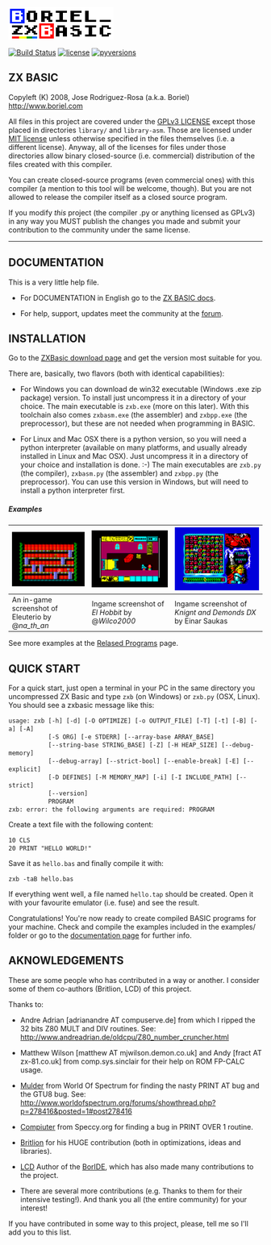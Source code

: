 ![Boriel ZX Basic](img/zxbasic_logo.png)

[![Build Status](https://travis-ci.org/boriel/zxbasic.svg?branch=master)](https://travis-ci.org/boriel/zxbasic)
[![license](https://img.shields.io/badge/License-GPLv3-blue.svg)](./LICENSE.txt)
[![pyversions](https://img.shields.io/pypi/pyversions/zxbasic.svg)](https://pypi.python.org/pypi/zxbasic)

ZX BASIC
--------

Copyleft (K) 2008, Jose Rodriguez-Rosa (a.k.a. Boriel) <http://www.boriel.com>

All files in this project are covered under the [GPLv3 LICENSE](http://www.gnu.org/licenses/gpl.html)
except those placed in directories `library/` and `library-asm`.
Those are licensed under [MIT license](https://en.wikipedia.org/wiki/MIT_License) unless otherwise
specified in the files themselves (i.e. a different license). Anyway, all of 
the licenses for files under those directories allow binary closed-source
(i.e. commercial) distribution of the files created with this compiler.

You can create closed-source programs (even commercial ones) with this compiler
(a mention to this tool will be welcome, though). But you are not allowed to 
release the compiler itself as a closed source program.

If you modify *this* project (the compiler .py or anything licensed as GPLv3)
in any way you MUST publish the changes you made and submit your contribution
to the community under the same license.

-------------------------

DOCUMENTATION
-------------

This is a very little help file.

 - For DOCUMENTATION in English go to the [ZX BASIC docs](https://zxbasic.readthedocs.io/en/latest/).
 
 - For help, support, updates meet the community at the [forum](https://www.boriel.com/forum).


INSTALLATION
------------

Go to the [ZXBasic download page](https://zxbasic.readthedocs.io/en/latest/archive/)
and get the version most suitable for you.

There are, basically, two flavors (both with identical capabilities):

 - For Windows you can download de win32 executable (Windows .exe zip package) version. 
To install just uncompress it in a directory of your choice.
The main executable is `zxb.exe` (more on this later). With this toolchain
also comes `zxbasm.exe` (the assembler) and `zxbpp.exe` (the preprocessor), but these 
are not needed when programming in BASIC.

 - For Linux and Mac OSX there is a python version, so you will need a python
interpreter (available on many platforms, and usually already installed in Linux and Mac OSX).
Just uncompress it in a directory of your choice and installation is done. :-)
The main executables are `zxb.py` (the compiler), `zxbasm.py` (the assembler) and `zxbpp.py` (the preprocessor).
You can use this version in Windows, but will need to install a python interpreter first.

##### Examples


|![Eleuterio, el mono serio](./img/eleuterio.gif)|![El Hobbit](./img/HobbitEl.gif)|![Knight & Demonds DX](./img/KnightsDemonsDX.png)|
|---|---|---|
| An in-game screenshot of Eleuterio by @*na_th_an* | Ingame screenshot of _El Hobbit_ by @*Wilco2000*| Ingame screenshot of _Knignt and Demonds DX_ by Einar Saukas

See more examples at the [Relased Programs](https://zxbasic.readthedocs.io/en/latest/released_programs/) page.

QUICK START
-----------

For a quick start, just open a terminal in your PC in the same directory you uncompressed ZX Basic
and type `zxb` (on Windows) or `zxb.py` (OSX, Linux). You should see a zxbasic message like this:

```
usage: zxb [-h] [-d] [-O OPTIMIZE] [-o OUTPUT_FILE] [-T] [-t] [-B] [-a] [-A]
           [-S ORG] [-e STDERR] [--array-base ARRAY_BASE]
           [--string-base STRING_BASE] [-Z] [-H HEAP_SIZE] [--debug-memory]
           [--debug-array] [--strict-bool] [--enable-break] [-E] [--explicit]
           [-D DEFINES] [-M MEMORY_MAP] [-i] [-I INCLUDE_PATH] [--strict]
           [--version]
           PROGRAM
zxb: error: the following arguments are required: PROGRAM
```

Create a text file with the following content:

~~~~
10 CLS
20 PRINT "HELLO WORLD!"
~~~~

Save it as `hello.bas` and finally compile it with:
~~~~
zxb -taB hello.bas
~~~~

If everything went well, a file named `hello.tap` should be created.
Open it with your favourite emulator (i.e. fuse) and see the result.

Congratulations! You're now ready to create compiled BASIC programs for
your machine. Check and compile the examples included in the examples/ folder
or go to the [documentation page](https://zxbasic.readthedocs.io/en/latest/) for further info.

AKNOWLEDGEMENTS
---------------

These are some people who has contributed in a way or another. I consider
some of them co-authors (Britlion, LCD) of this project.

Thanks to:

* Andre Adrian [adrianandre AT compuserve.de] from which I ripped the 32 bits
  Z80 MULT and DIV routines.
  See: http://www.andreadrian.de/oldcpu/Z80_number_cruncher.html

* Matthew Wilson [matthew AT mjwilson.demon.co.uk] and 
  Andy [fract AT zx-81.co.uk] from comp.sys.sinclair for their help on ROM FP-CALC usage.

* [Mulder](http://www.worldofspectrum.org/forums/member.php?u=1369) from World Of Spectrum
  for finding the nasty PRINT AT bug and the GTU8 bug.
  See: http://www.worldofspectrum.org/forums/showthread.php?p=278416&posted=1#post278416

* [Compiuter](http://www.speccy.org/foro/memberlist.php?mode=viewprofile&u=73) from
  Speccy.org for finding a bug in PRINT OVER 1 routine.

* [Britlion](https://www.boriel.com/forum/member.php?action=profile&uid=129)
  for his HUGE contribution (both in optimizations, ideas and libraries).

* [LCD](http://members.inode.at/838331/index.html)
  Author of the [BorIDE](http://members.inode.at/838331/pc/BorIDE%20v0.5%20(Version%20from%2003th%20March%202013).zip), which has also made many contributions to the project.

* There are several more contributions (e.g. Thanks to them for their intensive testing!). And thank you all
  (the entire community) for your interest!

If you have contributed in some way to this project, please, tell me so I'll add you to this list.



